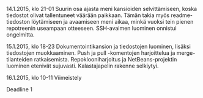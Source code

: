 
14.1.2015, klo 21-01
Suurin osa ajasta meni kansioiden selvittämiseen, koska tiedostot olivat tallentuneet väärään paikkaan. Tämän takia myös readme-tiedoston löytämiseen ja avaamiseen meni aikaa, minkä vuoksi tein pienen repotreenin useampaan otteeseen. SSH-avaimen luominen onnistui ongelmitta.

15.1.2015, klo 18-23
Dokumentointikansion ja tiedostojen luominen, lisäksi tiedostojen muokkaaminen. Push ja pull -komentojen harjoittelua ja merge-tilanteiden ratkaisemista. Repoklooniharjoitus ja NetBeans-projektin luominen etenivät sujuvasti. Kalastajapelin rakenne selkiytyi.

16.1.2015, klo 10-11
Viimeistely

Deadline 1

